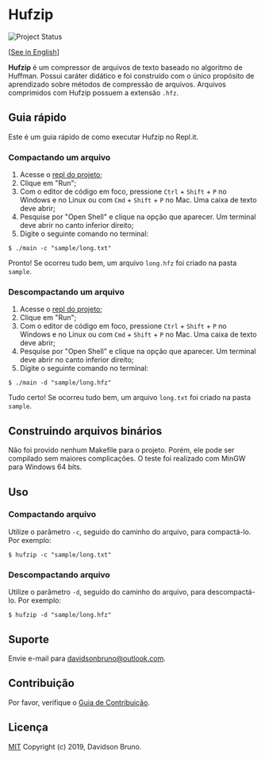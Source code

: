 # Hufzip
![Project Status](https://img.shields.io/badge/status-stopped-red.svg?style=popout-square)

[[See in English](../en/README.md)]

**Hufzip** é um compressor de arquivos de texto baseado no algoritmo de Huffman. Possui caráter didático e foi construído com o único propósito de aprendizado sobre métodos de compressão de arquivos. Arquivos comprimidos com Hufzip possuem a extensão `.hfz`.

## Guia rápido

Este é um guia rápido de como executar Hufzip no Repl<span>.</span>it.

### Compactando um arquivo

1. Acesse o [repl do projeto](https://repl.it/@davidsonbrsilva/hufzip);
2. Clique em "Run";
3. Com o editor de código em foco, pressione `Ctrl` + `Shift` + `P` no Windows e no Linux ou com `Cmd` + `Shift` + `P` no Mac. Uma caixa de texto deve abrir;
4. Pesquise por "Open Shell" e clique na opção que aparecer. Um terminal deve abrir no canto inferior direito;
5. Digite o seguinte comando no terminal:
```
$ ./main -c "sample/long.txt"
```
Pronto! Se ocorreu tudo bem, um arquivo `long.hfz` foi criado na pasta `sample`.

### Descompactando um arquivo

1. Acesse o [repl do projeto](https://repl.it/@davidsonbrsilva/hufzip);
2. Clique em "Run";
3. Com o editor de código em foco, pressione `Ctrl` + `Shift` + `P` no Windows e no Linux ou com `Cmd` + `Shift` + `P` no Mac. Uma caixa de texto deve abrir;
4. Pesquise por "Open Shell" e clique na opção que aparecer. Um terminal deve abrir no canto inferior direito;
5. Digite o seguinte comando no terminal:
```
$ ./main -d "sample/long.hfz"
```
Tudo certo! Se ocorreu tudo bem, um arquivo `long.txt` foi criado na pasta `sample`.

## Construindo arquivos binários

Não foi provido nenhum Makefile para o projeto. Porém, ele pode ser compilado sem maiores complicações. O teste foi realizado com MinGW para Windows 64 bits.

## Uso

### Compactando arquivo

Utilize o parâmetro `-c`, seguido do caminho do arquivo, para compactá-lo. Por exemplo:
```
$ hufzip -c "sample/long.txt"
```

### Descompactando arquivo

Utilize o parâmetro `-d`, seguido do caminho do arquivo, para descompactá-lo. Por exemplo:
```
$ hufzip -d "sample/long.hfz"
```

## Suporte

Envie e-mail para <davidsonbruno@outlook.com>.

## Contribuição

Por favor, verifique o [Guia de Contribuição](CONTRIBUTING.md).

## Licença

[MIT](LICENSE.md) Copyright (c) 2019, Davidson Bruno.
